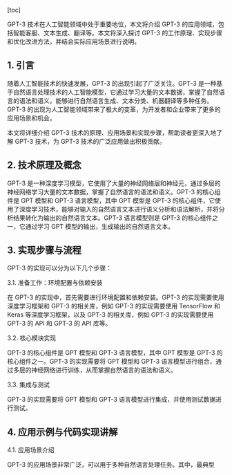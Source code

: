 
[toc]                    
                
                
GPT-3 技术在人工智能领域中处于重要地位，本文将介绍 GPT-3 的应用领域，包括智能客服、文本生成、翻译等。本文将深入探讨 GPT-3 的工作原理、实现步骤和优化改进方法，并结合实际应用场景进行说明。

## 1. 引言

随着人工智能技术的快速发展，GPT-3 的出现引起了广泛关注。GPT-3 是一种基于自然语言处理技术的人工智能模型，它通过学习大量的文本数据，掌握了自然语言的语法和语义，能够进行自然语言生成、文本分类、机器翻译等多种任务。GPT-3 的出现为人工智能领域带来了极大的变革，为开发者和企业带来了更多的应用场景和机会。

本文将详细介绍 GPT-3 技术的原理、应用场景和实现步骤，帮助读者更深入地了解 GPT-3 技术，为 GPT-3 技术的广泛应用做出积极贡献。

## 2. 技术原理及概念

GPT-3 是一种深度学习模型，它使用了大量的神经网络层和神经元，通过多层的神经网络学习大量的文本数据，掌握了自然语言的语法和语义。GPT-3 的核心组件是 GPT 模型和 GPT-3 语言模型，其中 GPT 模型是 GPT-3 的核心组件，它使用了深度学习技术，能够对输入的自然语言文本进行语义分析和语法解析，并将分析结果转化为输出的自然语言文本。GPT-3 语言模型则是 GPT-3 的核心组件之一，它通过学习 GPT 模型的输出，生成输出的自然语言文本。

## 3. 实现步骤与流程

GPT-3 的实现可以分为以下几个步骤：

3.1. 准备工作：环境配置与依赖安装

在 GPT-3 的实现中，首先需要进行环境配置和依赖安装。GPT-3 的实现需要使用深度学习框架和 GPT-3 的相关库，例如 GPT-3 的实现需要使用 TensorFlow 和 Keras 等深度学习框架，以及 GPT-3 的相关库，例如 GPT-3 的实现需要使用 GPT-3 的 API 和 GPT-3 的 API 库等。

3.2. 核心模块实现

GPT-3 的核心组件是 GPT 模型和 GPT-3 语言模型，其中 GPT 模型是 GPT-3 的核心组件之一。GPT-3 的实现需要将 GPT 模型和 GPT-3 语言模型进行组合，通过多层的神经网络进行训练，从而掌握自然语言的语法和语义。

3.3. 集成与测试

GPT-3 的实现需要将 GPT 模型和 GPT-3 语言模型进行集成，并使用测试数据进行测试。

## 4. 应用示例与代码实现讲解

4.1. 应用场景介绍

GPT-3 的应用场景非常广泛，可以用于多种自然语言处理任务。其中，最典型

